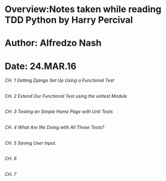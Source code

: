 
# Overview:Notes taken while reading TDD Python by Harry Percival
# Author: Alfredzo Nash
# Date: 24.MAR.16


###### CH. 1 Getting Django Set Up Using a Functional Test

###### CH. 2  Extend Our Functional Test using the unitest Module

###### CH. 3 Testing an Simple Home Page with Unit Tests


###### CH. 4 What Are We Doing with All These Tests?

###### CH. 5  Saving User Input.

###### CH. 6

###### CH. 7
